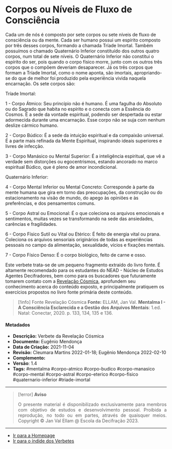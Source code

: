 # Corpos ou Níveis de Fluxo de Consciência

Cada um de nós é composto por sete corpos ou sete níveis de fluxo de consciência ou da mente. Cada ser humano possui um espírito composto por três desses corpos, formando a chamada Tríade Imortal. Também possuímos o chamado Quaternário Inferior constituído dos outros quatro corpos, num total de sete níveis. O Quaternário Inferior não constitui o espírito do ser, pois quando o corpo físico morre, junto com os outros três corpos que o compõem deveriam desaparecer. Já os três corpos que formam a Tríade Imortal, como o nome aponta, são imortais, apropriando-se do que de melhor foi produzido pela experiência vivida naquela encarnação. Os sete corpos são: 

Tríade Imortal:

1 - Corpo Átmico: Seu princípio não é humano. É uma fagulha do Absoluto ou do Sagrado que habita no espírito e o conecta com a Essência do Cosmos. É a sede da vontade espiritual, podendo ser despertada ou estar adormecida durante uma encarnação. Esse corpo não se suja com nenhum deslize cármico humano.

2 - Corpo Búdico: É a sede da intuição espiritual e da compaixão universal. É a parte mais refinada da Mente Espiritual, inspirando ideais superiores e livres de infecção.

3 - Corpo Manásico ou Mental Superior: É a inteligência espiritual, que vê a verdade sem distorções ou egocentrismos, estando ancorado no marco espiritual Búdico, que é pleno de amor incondicional. 

Quaternário Inferior: 

4 - Corpo Mental Inferior ou Mental Concreto: Corresponde à parte da mente humana que gira em torno das preocupações, da construção ou do estacionamento na visão de mundo, do apego às opiniões e às preferências, e dos pensamentos comuns. 

5 - Corpo Astral ou Emocional: É o que coleciona os arquivos emocionais e sentimentos, muitas vezes se transformando na sede das ansiedades, carências e fragilidades. 

6 - Corpo Físico Sutil ou Vital ou Etérico: É feito de energia vital ou prana. Coleciona os arquivos sensoriais originários de todas as experiências pessoais no campo da alimentação, sexualidade, vícios e fixações mentais. 

7 - Corpo Físico Denso: É o corpo biológico, feito de carne e osso. 

Este verbete trata-se de um pequeno fragmento extraído do livro fonte. É altamente recomendado para os estudantes do NEAD - Núcleo de Estudos Agentes Decifradores, bem como para os buscadores que futuramente tomarem contato com a [Revelação Cósmica](Revelação%20Cósmica.md), aprofundem seu conhecimento acerca do conteúdo exposto, e principalmente pratiquem os exercícios propostos no livro fonte primária deste conteúdo. 

> [!info] Fonte Revelação Cósmica
> **Fonte:** ELLAM, Jan Val. **Mentalma I - A Consciência Esclarecida e a Gestão dos Arquivos Mentais**: 1.ed. Natal: Conectar, 2020. p. 133, 134, 135 e 136.

#### Metadados

- **Descrição:** Verbete da Revelação Cósmica
- **Documento:** Eugênio Mendonça
- **Data de Criação:** 2021-11-04
- **Revisão:** Cleumara Martins 2022-01-18; Eugênio Mendonça 2022-02-10
- **Complemento:** 
- **Versão**: 1.4
- **Tags:** #mentalma #corpo-atmico #corpo-budico #corpo-manasico #corpo-mental #corpo-astral #corpo-eterico #corpo-fisico #quaternario-inferior #triade-imortal 

---
> [!error] **Aviso**
> <p align="justify">O presente material é disponibilizado exclusivamente para membros com objetivo de estudos e desenvolvimento pessoal. Proibida a reprodução, no todo ou em partes, através de quaisquer meios. Copyright © Jan Val Ellam @ Escola da Decifração 2023. </p>

---
- [Ir para a Homepage](Homepage.canvas)
- [Ir para o índide dos Verbetes](ÍNDIDE%20GERAL%20DOS%20VERBETES.canvas)